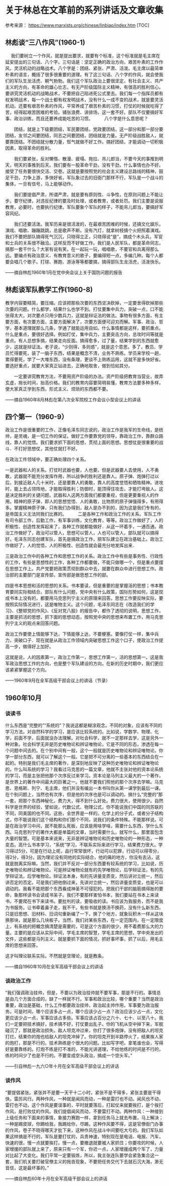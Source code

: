 # 关于林总在文革前的系列讲话及文章收集

参考来源： https://www.marxists.org/chinese/linbiao/index.htm
[TOC]

## 林彪谈“三八作风”(1960-1)

　  我们要树立一个作风，就是提出要求，就要有个标准，这个标准就是毛主席在延安提出的三句话、八个字。三句话是：坚定正确的政治方向，艰苦朴素的工作作风，灵活机动的战略战术。八个字是：团结、紧张、严肃、活泼。毛主席以最简单朴素的语言，概括了很多很重要的道理。有了这三句话、八个字的作风，就会使我们的军队生龙活虎、朝气勃勃。我们这个军队政治上要很坚定，有社会主义、共产主义的方向，有革命的雄心壮志，有无产阶级国际主义精神，有很高的胜利信心。要讲究灵活机动的战略战术，不要把自己陷进死公式里去。我们每一个指挥员都有权发明战术，每一个战士都有权发明战术，没有什么一成不变的战术，就是要灵活机动。还要有艰苦朴素的作风，平常养成了艰苦朴素的习惯，打仗的时候就吃得了苦，经得起艰苦困难的考验。铺张浪费、讲排场，这一套不好。部队不仅要搞好军事、政治训练，而且还要养成能吃苦的习惯。
　　
八个字是什么意思呢？

　　团结，就是上下级要团结，军民要团结，党政要团结，这一部分和那一部分要团结，友邻之间要团结，同志之间要团结，团结就是力量。无产阶级战胜敌人，就要靠团结。不团结就分散力量，怄气就做不好工作。搞好团结，才能调动一切积极因素，取得革命的胜利。

　　我们要紧张，反对懒惰、散漫、疲塌、拖拉、吊儿郎当，不要今天的事推到明天，明天的事推到后天。我们要有一股革命干劲，没有干劲，什么事情也办不好。接受了任务要很快交活、交卷。这就是要按照党的社会主义建设总路线的精神，鼓足干劲，力争上游，多快好省。军队象过去的旧衙门那样不行，军队是一个战斗的集体，一旦有信号，马上能够动作。

　　我们要提倡严肃，所谓严肃，就是要有原则性、斗争性，在原则问题上不能让步。要守纪律，对违反纪律的要及时处理，或者教育，或者处罚。我们主要是说服教育，必要时，也要执行纪律。军队要象个军队的样子，不能吊儿郎当，要搞好军容风纪。

　　我们还要活泼。我军历来是很活泼的，在最艰苦困难的时候，还搞文化娱乐，演戏、唱歌、蹦蹦跳跳，总是歌声不断。没有汽灯，就拿树枝搞个火把照着演戏。我们不要把部队搞得死气沉沉，只晓得立正，只晓得说“是”，搞成个木头兵，军官和士兵的关系很不融洽。这样反而不好做工作。我们是人民军队，都是革命同志，搞那一套干什么？大家有说有笑，在一起玩一玩，唱唱歌，不要官和兵离得那么远。要编点有政治意义、有教育意义的歌子，要编得短一点，多编几种。每个人都要会唱几个歌子。打球、赛跑、游泳等等都要搞，搞得部队生龙活虎，活泼快乐。

——摘自林彪1960年1月在党中央会议上关于国防问题的报告

## 林彪谈军队教学工作(1960-8)

教学内容要精简，要压缩。应该把那些次要的东西坚决砍掉，一定要舍得砍掉那些次要的问题。什么都学，结果什么也学不到。打仗要集中兵力，突破一点，口不能张得太大，对次要点只用少数兵力，这就是辩证法的做法。事物有很多方面，有主要方面，有次要方面，主要方面解决了，次要方面便可迎刃而解。军事、政治、哲学，基本道理就那么几条，学通了就能运用自如。什么事情都是这样，要抓重点。什么是重点，要很好选择。例如打仗，集中兵力，主要突击方向，总攻时间等就是重点。有人总想多搞，结果走向反面。搞得愈多，过了量，结果学到的东西就愈少，这就是辩证法。老子说，“少则得，多则惑”，就是这个意思。多了，教员、学员忙得要死，装了一脑子东西，结果是概念不清，业务不熟练。学员来学校一趟，累得要死，学了一大堆东西，没有条理，更谈不上熟练运用，这就不是多快好省。要选好重点，就要大家真正钻进去，正确地取舍，做到恰如其分。

　　一定要讲究教育方法，不要用资产阶级的办法。资产阶级把教育当营业，故弄玄虚，拖长时间，抬高价格。我们的教育内容要简明易懂，教育方法要多种多样，使大家真正学到东西，形式主义、烦琐的东西都不要。

——摘自1960年8月林彪在第八次全军院校工作会议小型会议上的讲话

## 四个第一（1960-9）

政治工作是很重要的工作，正像毛泽东同志说的，政治工作是我军的生命线，是统帅，是灵魂，是一切工作的保证。做好工作要靠党的领导，靠政治工作，靠群众路线，靠人的觉悟。我们要求抓下面的思想，贯彻上面的思想。思想仗是很重要的战斗．不打好思想仗，其他仗就打不好。

在政治工件领域中，要正确处理四个关系。

一是武器和人的关系。打仗时武器也要，人也要。但是武器要人去使用，人不勇敢，武器就不能充分发挥作用，所以战争的胜利还是靠人。原子弹、炮弹打过以后，到接近敌人几十米时，还是要靠人的勇敢，靠人的高度觉悟和牺牲精神。进攻时，能上去占领阵地，才能取得胜利；防御时，能顶得住攻击，才能打垮敌人。这是决定胜利的关键问题。武器和人这两方面我们都要重视，但是更要重视人的作用。精神的原子弹，即人的思想觉悟、人的勇敢，比物质的原子弹强得多，有用得多。掌握精神原子弹，只有我们办得到，敌人是办不到的，因为这是我们专有的，是帝国主义无法同我们比赛的。
　　
二是各种工作和政治工作的关系。军队工作有司令部工作，后勤工作，有军事训练，文化教育，等等。政治工作做好了，人的积极性、创造性发挥起来了，各种工作就都能做好．从这一环着手，一通百通。政治工作做好了，政治可以管人，思想可以管人，人也可以管人，部队就可以搞得好。毛泽东同志创建军队，首先是搞政治工作，把军队建立在政治基础上。政治工作做好了，人的觉悟，人的积极性、创造性就会最充分地发挥出来．

三是政治工作中的各种工作和思想工作的关系。政治工作中有些是事务性、行政性的工作，有些是思想性的工作，各种工作都要做，不能只做哪一个，但是重点要摆在思想工作上。共产党要把政策贯彻到群众中去，就要在群众中进行思想工作。政治部的主要部门是宣传部，宣传部是做思想工作的部。

四是书本思想和活的思想的关系。书本要读，但是重要的是掌握活的思想；书本教育要同实际相结合。部队有什么问题，党中央有什么政策，国际形势如何，这是现成书本上没有的，都要用马克思列宁主义的原理来回答。思想工作要反映实际，要按照实际情况进行，这是唯物主义。这个问题，毛泽东同志在《改造我们的学习》、《整顿党的作风》、《反对党八股》的报告中，都作了透彻的说明，思想工作，主要是抓活的思想，抓下面的思想动态，按照党中央的思想来布置工作，用马克思列宁主义的观点来回答问题。

政治工作要使上情能够下达，下情能够上达，不要梗塞。要像打仗一样，集中兵力，突破口子．现在就是从政治工作领域内突破思想工作这个口子，使政治工作提高一步，做得好上加好。

这就是说，人的因素第一，政治工作第一，思想工作第一，活的思想第一。这是我军政治思想工作的方向，也是整个军队建设的方向，在新的历史时期中，我们更应该紧紧掌握这个方向。

——1960年9月在全军高级干部会议上的讲话（节录）

## 1960年10月

### 谈读书

什么东西是“完整的”“系统的”？我说这都是糊涂观念。不同的对象，应该有不同的学习方法。对自然科学的学习，是应该比较系统的。比如说，学数学、物理、化学，前面不学，后面就没办法理解。对社会科学，就不一定那样去学，这是另外一种对象。社会科学无非是历史唯物论和辨证唯物论，它是不同的形态，渗透在每一个问题中间去的。在个别中间有一般，这个一般就是历史唯物论和辨证唯物论。你学一部分东西，就可以了解这个一般。它是把不可分离的一些基本的东西结合在一起的。特别是我们毛主席的著作，是深刻地反映了这种历史唯物论和辨证唯物论的。什么叫系统的学习？我看过马克思的一篇文章，他就不主张对他的资本论系统的学习，而是主张把他那个次序反过来学习。资本论是马列主义最大的一个著作，是世界上的著作中间最大的巨著之一。他就不要我们照他的那个次序去学嘛。马克思、恩格斯、列宁、毛主席，他们并没有编出一本书叫你从第一课学到最后一课。在个别问题上，当然也有次序，但是他的次序也是可以调动的。搞什么“完整的”那一套，把那个东西神秘化，费力大，得不到什么好处。费力很大，使用很少。自然科学是世界的经验，譬如说，代数公式、物理公式，你不能说我们中国的同苏联的不同，同美国的也不同。这些，全世界是一样的。化学上的分子式，或者分子结构式，你不能说我们这个结构和你们那个不同，说我们的条件特殊。不能那样说。可是在政治学习中间，就不能那么死板，应该是用啥学啥，需要什么东西，学什么东西。马克思列宁的著作大都是单篇的文章，当时需要什么，就写什么，那里面包含大量的智慧。可是基本来说来，无非是辨证唯物论和历史唯物论的一种形态，一种变态。高什么书本学习，“系统”学习，不联系实际来进行学习，结果费力很大。学习得过5分，可是在行动上呢，品行常常很坏，行动可以犯罪，行动可以得零分，得2分，得3分。因为理论没有同他的实际结合，他的痛的地方，你没有去沾，这就是脱离实际嘛。当然，我们并不反对一部分东西要有较系统的学习，比如说，历史唯物论和辨证唯物论。可是辨证唯物论就有的先学唯物论，后学辩证法，有的先学辩证法，后学唯物论。辩证法本身，有的先讲量变质变，然后讲对立统一，然后讲否定的否定。可是我们把他倒过来，先讲对立统一，然后讲量变质变，也是可以调动的。我看不能把那个东西看成神圣不可侵犯的。把我们干部的脑筋搞得胀的要命，象那样读书会读成书呆子。我们不要那样害怕书本，我们要站在书本上来读书，不要爬在书下来读书。要批判的读，要吸收的读。书应该为我服务，而不是我为书服务。让书牵着鼻子走，我不干。有些书就是换汤不换药，没有什么新东西，只是旧思想、旧材料、旧词句重新编了一下，换了个地方，就象玩积木一样从这块换那块，就是那么几块板子。当然，我们对某些东西，在一定范围内，在一定限度上，有系统的把概念搞清楚是需要的，可是这个方面的很少，用不着费那么大的力量。主要的是应该从实际中间，学毛主席的智慧，学毛主席的思想，学中央发出的文件，这些都是马列主义。就是要抓下面的情况，抓好事坏事，抓了以后，用毛主席的思想来回答。

这才叫理论联系实际。不然就是空理论，就是教条。

——摘自1960年10月在全军高级干部会议上的讲话

### 谈政治工作

“我们强调政治挂帅，但是，不要以为政治挂帅就不要军事，那是不行的。事情总是由几个方面合成的，缺了一样就不行。军事和政治比较，哪个重要？当然是政治重要，政治是基础，什么工作都要政治挂帅，政治起主帅作用，军事要为政治服务。可是时间，哪个应该多占一点，哪个应该少占一点？政治应该少占一点，文化更应该少占一点，军事应该占多些。军事应该占百分之六十、七十、以至八十。我们一定要把技术搞好，技术搞不好，打仗要出乱子。你的飞机从空中掉下来，军舰碰沉了，那就是政治损失。敌人坦克冲过来，你打了很多炮弹，没有把敌人的坦克打烂，结果你的炮也给敌人的坦克冲掉了。你的坦克开到半路停火了，结果挨人家的炮打，那是不行的。技术熟练是个很大的问题。比如写字吧，拿笔谁也会，写得好是要靠练的。打炮不练是打不准的，不能光讲道理，不给他练的时间是不行的，练的时间少了也是不行的。不要变成空头政治，搞成一个空头军。”

——引自林彪一九六○年十月在全军高级干部会议上的讲话

### 谈作风

“要提倡紧张。紧张并不是要一天干十二小时，紧张不是干得多，紧张主要是干得快，雷厉风行。两种作风，一种就是闻风而动，一种是雷打也不动。闻风也不动，雷打也不动，这个作风是要误事的，平时就要落后，打起仗来就要挨打，是个挨打作风，是打败仗的作风。我们提倡闻风而动，不要雷打不动。两种作风：一种接到上级任务和下面来的事情，象接力赛跑一样，拿到任务马上就去布置，马上解决；一种是踢皮球，你踢给我，我踢给你，尽踢，这种作风要不得，这是官僚衙门办事的作风，卷子不晓得哪天才批下来，这种作风在战斗中间要吃大亏的。我们军队如果这样搞是不行的，军队是要打仗的，兵贵神速，特别现在是电话、电报、汽车，快速的很，慢一点就要挨打。慢一点，要撤退就要被人家抓住；你要攻的时候，人家增援的部队就上来了，原来只有一个军，你迟一点，人家增援成两个军了，力量对比起了大变化。我们平常一定要锻炼，所以，我主张连队要学会紧急集合这一套，我们机关要打破官僚主义的拖沓现象，不要把任务交代下去就石沉大海，渺无音信，这是最坏事的。”

——摘自林彪60年十月在全军高级干部会议上的讲话
